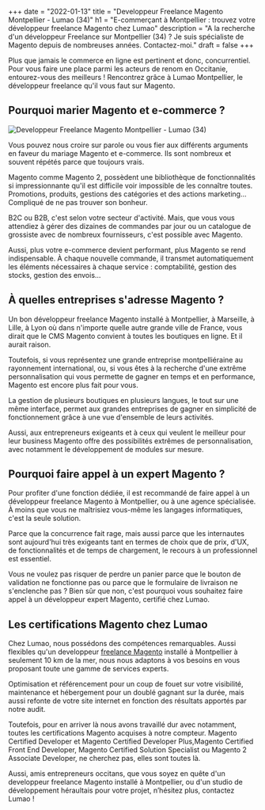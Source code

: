 +++
date = "2022-01-13"
title = "Developpeur Freelance Magento Montpellier - Lumao (34)"
h1 = "E-commerçant à Montpellier : trouvez votre développeur freelance Magento chez Lumao"
description = "A la recherche d'un développeur Freelance sur Montpellier (34) ? Je suis spécialiste de Magento depuis de nombreuses années. Contactez-moi."
draft = false
+++


Plus que jamais le commerce en ligne est pertinent et donc, concurrentiel. Pour vous faire une place parmi les acteurs de renom en Occitanie, entourez-vous des meilleurs ! Rencontrez grâce à Lumao Montpellier, le développeur freelance qu'il vous faut sur Magento.

## Pourquoi marier Magento et e-commerce ?

<img class="animate zoomIn margin-auto" src="/images/ville/peyrou.jpg" alt="Developpeur Freelance Magento Montpellier - Lumao (34)" />

Vous pouvez nous croire sur parole ou vous fier aux différents arguments en faveur du mariage Magento et e-commerce. Ils sont nombreux et souvent répétés parce que toujours vrais.

Magento comme Magento 2, possèdent une bibliothèque de fonctionnalités si impressionnante qu'il est difficile voir impossible de les connaître toutes. Promotions, produits, gestions des catégories et des actions marketing... Compliqué de ne pas trouver son bonheur.

B2C ou B2B, c'est selon votre secteur d'activité. Mais, que vous vous attendiez à gérer des dizaines de commandes par jour ou un catalogue de grossiste avec de nombreux fournisseurs, c'est possible avec Magento.

Aussi, plus votre e-commerce devient performant, plus Magento se rend indispensable. À chaque nouvelle commande, il transmet automatiquement les éléments nécessaires à chaque service : comptabilité, gestion des stocks, gestion des envois...

## À quelles entreprises s'adresse Magento ?

Un bon développeur freelance Magento installé à Montpellier, à Marseille, à Lille, à Lyon où dans n'importe quelle autre grande ville de France, vous dirait que le CMS Magento convient à toutes les boutiques en ligne. Et il aurait raison.

Toutefois, si vous représentez une grande entreprise montpelliéraine au rayonnement international, ou, si vous êtes à la recherche d'une extrême personnalisation qui vous permette de gagner en temps et en performance, Magento est encore plus fait pour vous.

La gestion de plusieurs boutiques en plusieurs langues, le tout sur une même interface, permet aux grandes entreprises de gagner en simplicité de fonctionnement grâce à une vue d'ensemble de leurs activités.

Aussi, aux entrepreneurs exigeants et à ceux qui veulent le meilleur pour leur business  Magento offre des possibilités extrêmes de personnalisation, avec notamment le développement de modules sur mesure.

## Pourquoi faire appel à un expert Magento ?

Pour profiter d'une fonction dédiée, il est recommandé de faire appel à un développeur freelance Magento à Montpellier, ou à une agence spécialisée. À moins que vous ne maîtrisiez vous-même les langages informatiques, c'est la seule solution.

Parce que la concurrence fait rage, mais aussi parce que les internautes sont aujourd'hui très exigeants tant en termes de choix que de prix, d'UX, de fonctionnalités et de temps de chargement, le recours à un professionnel est essentiel.

Vous ne voulez pas risquer de perdre un panier parce que le bouton de validation ne fonctionne pas ou parce que le formulaire de livraison ne s'enclenche pas ? Bien sûr que non, c'est pourquoi vous souhaitez faire appel à un développeur expert Magento, certifié chez Lumao.

## Les certifications Magento chez Lumao

Chez Lumao, nous possédons des compétences remarquables. Aussi flexibles qu'un developpeur [freelance Magento](/ecommerce/cms/magento/freelance/) installé à Montpellier à seulement 10 km de la mer, nous nous adaptons à vos besoins en vous proposant toute une gamme de services experts.

Optimisation et référencement pour un coup de fouet sur votre visibilité, maintenance et hébergement pour un doublé gagnant sur la durée, mais aussi refonte de votre site internet en fonction des résultats apportés par notre audit.

Toutefois, pour en arriver là nous avons travaillé dur avec notamment, toutes les certifications Magento acquises à notre compteur. Magento Certified Developer et Magento Certified Developer Plus,Magento Certified Front End Developer, Magento Certified Solution Specialist ou Magento 2 Associate Developer, ne cherchez pas, elles sont toutes là.

Aussi, amis entrepreneurs occitans, que vous soyez en quête d'un developpeur freelance Magento installé à Montpellier, ou d'un studio de développement héraultais pour votre projet, n’hésitez plus, contactez Lumao !

